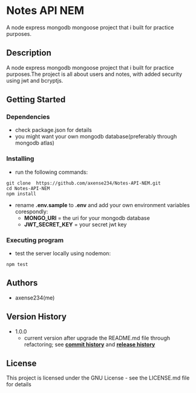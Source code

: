 # **Notes API NEM**

A node express mongodb mongoose project that i built for practice purposes.

## **Description**

A node express mongodb mongoose project that i built for practice purposes.The project is all about users and notes,
with added security using jwt and bcryptjs.

## **Getting Started**

### Dependencies

- check package.json for details
- you might want your own mongodb database(preferably through mongodb atlas)

### Installing

- run the following commands:

```
git clone  https://github.com/axense234/Notes-API-NEM.git
cd Notes-API-NEM
npm install
```

- rename **.env.sample** to **.env** and add your own environment variables corespondly:
  - **MONGO_URI** = the uri for your mongodb database
  - **JWT_SECRET_KEY** = your secret jwt key

### Executing program

- test the server locally using nodemon:

```
npm test
```

## **Authors**

- axense234(me)

## **Version History**

- 1.0.0
  - current version after upgrade the README.md file through refactoring; see [**commit history**](https://github.com/axense234/Notes-API-NEM/commits/master) and [**release history**](https://github.com/axense234/Notes-API-NEM/releases)

## **License**

This project is licensed under the GNU License - see the LICENSE.md file for details
